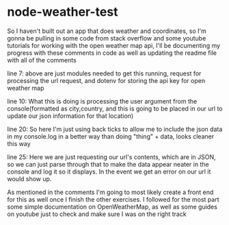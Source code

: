 # node-weather-test
So I haven't built out an app that does weather and coordinates, so I'm gonna be pulling in some code from stack overflow and some youtube tutorials for working with the open weather map api, I'll be documenting my progress with these comments in code
as well as updating the readme file with all of the comments

line 7: above are just modules needed to get this running, request for processing the url request, and dotenv for storing the api key for open weather map

line 10: What this is doing is processing the user argument from the console(formatted as city,country, and this is going to be placed in our url to update our json information for that location)

line 20: So here I'm just using back ticks to allow me to include the json data in my console.log in a better way than doing "thing" + data, looks cleaner this way

line 25: Here we are just requesting our url's contents, which are in JSON, so we can just parse through that to make the data appear neater in the console and log it so it displays. In the event we get an error on our url it would show up.

As mentioned in the comments I'm going to most likely create a front end for this as well once I finish the other exercises. I followed for the most part some simple documentation on OpenWeatherMap,
as well as some guides on youtube just to check and make sure I was on the right track
